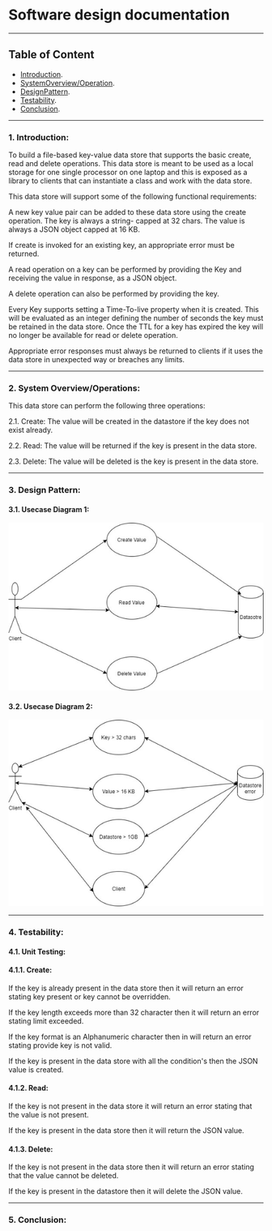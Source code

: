 # Software design documentation 

---
## Table of Content
- [Introduction](@Introduction).
- [SystemOverview/Operation](@SystemOverview/Operation).
- [DesignPattern](@DesignPattern).
- [Testability](@Testability).
- [Conclusion](@Conclusion).

--- 

### 1. Introduction: 

 

To build a file-based key-value data store that supports the basic create, read and delete operations. This data store is meant to be used as a local storage for one single processor on one laptop and this is exposed as a library to clients that can instantiate a class and work with the data store. 

This data store will support some of the following functional requirements: 

A new key value pair can be added to these data store using the create operation. The key is always a string- capped at 32 chars. The value is always a JSON object capped at 16 KB. 

 If create is invoked for an existing key, an appropriate error must be returned. 

A read operation on a key can be performed by providing the Key and receiving the value in response, as a JSON object. 

A delete operation can also be performed by providing the key. 

Every Key supports setting a Time-To-live property when it is created. This will be evaluated as an integer defining the number of seconds the key must be retained in the data store. Once the TTL for a key has expired the key will no longer be available for read or delete operation. 

Appropriate error responses must always be returned to clients if it uses the data store in unexpected way or breaches any limits. 

 
---
 

### 2. System Overview/Operations: 

 

This data store can perform the following three operations: 

2.1.  Create: The value will be created in the datastore if the key does not exist already.   

2.2.  Read: The value will be returned if the key is present in the data store. 

2.3. Delete: The value will be deleted is the key is present in the data store. 

 ---
### 3. Design Pattern: 

#### 3.1. Usecase Diagram 1: 
![Usecase diagram1](usecase1.jpg "Usecase1")

#### 3.2. Usecase Diagram 2: 
![Usecase diagram2](usecase2.jpg "Usecase2")


 ---

### 4. Testability: 

 

#### 4.1. Unit Testing: 

 

#### 4.1.1. Create: 

 

If the key is already present in the data store then it will return an error stating key present or key cannot be overridden. 

If the key length exceeds more than 32 character then it will return an error stating limit exceeded. 

If the key format is an Alphanumeric character then in will return an error stating provide key is not valid.     

If the key is present in the data store with all the condition's then the JSON value is created. 

                  

#### 4.1.2. Read: 

 

If the key is not present in the data store it will return an error stating that the value is not present. 

If the key is present in the data store then it will return the JSON value. 

 

#### 4.1.3. Delete: 

If the key is not present in the data store then it will return an error stating that the value cannot be deleted. 

If the key is present in the datastore then it will delete the JSON value. 


---

### 5. Conclusion:


